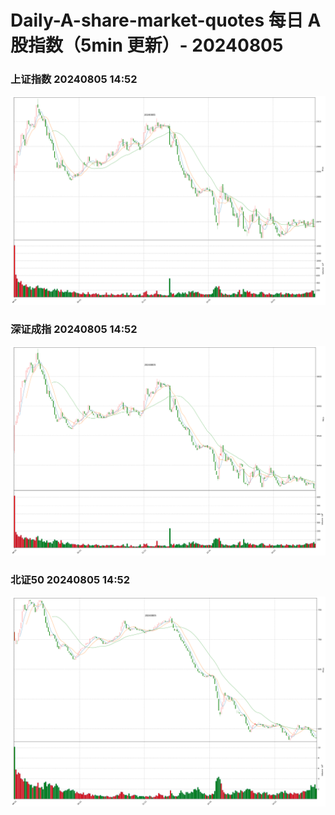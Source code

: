 
# Daily-A-share-market-quotes 每日 A 股指数（5min 更新）- 20240805

### 上证指数 20240805 14:52
![](./fig/2024/8/20240805-sh000001.png)

### 深证成指 20240805 14:52
![](./fig/2024/8/20240805-sz399001.png)

### 北证50 20240805 14:52
![](./fig/2024/8/20240805-bj899050.png)
